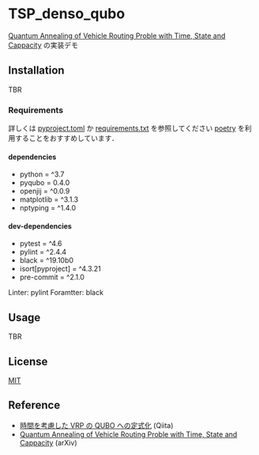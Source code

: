 # TSP_denso_qubo

[Quantum Annealing of Vehicle Routing Proble with Time, State and Cappacity][arxiv: denso quantum aneealing for ts-svrp] の実装デモ

## Installation

TBR

### Requirements

詳しくは [pyproject.toml](./pyproject.toml) か [requirements.txt](./requirements.txt) を参照してください
[poetry][python: poetry] を利用することをおすすめしています．

#### dependencies

- python = ^3.7
- pyqubo = 0.4.0
- openjij = ^0.0.9
- matplotlib = ^3.1.3
- nptyping = ^1.4.0

#### dev-dependencies

- pytest = ^4.6
- pylint = ^2.4.4
- black = ^19.10b0
- isort[pyproject] = ^4.3.21
- pre-commit = ^2.1.0

Linter: pylint
Foramtter: black

## Usage

TBR

## License

[MIT](https://choosealicense.com/licenses/mit/)

## Reference

- [時間を考慮した VRP の QUBO への定式化][qiita: hideto denso 論文の解説] (Qiita)
- [Quantum Annealing of Vehicle Routing Proble with Time, State and Cappacity][arxiv: denso quantum aneealing for ts-svrp] (arXiv)

<!-- reflence -->

[qiita: hideto denso 論文の解説]: https://qiita.com/snhrhdt/items/9b0d3c7c94df1e4f9ad3
[arxiv: denso quantum aneealing for ts-svrp]: https://arxiv.org/abs/1903.06322
[python: poetry]: https://python-poetry.org/
